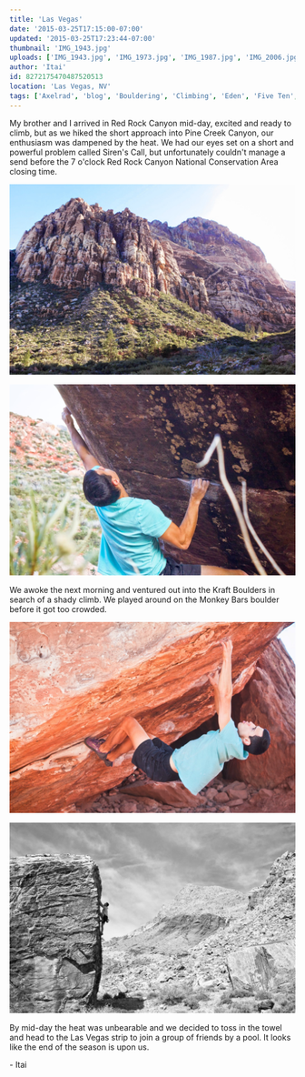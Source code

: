 ```yaml
---
title: 'Las Vegas'
date: '2015-03-25T17:15:00-07:00'
updated: '2015-03-25T17:23:44-07:00'
thumbnail: 'IMG_1943.jpg'
uploads: ['IMG_1943.jpg', 'IMG_1973.jpg', 'IMG_1987.jpg', 'IMG_2006.jpg']
author: 'Itai'
id: 8272175470487520513
location: 'Las Vegas, NV'
tags: ['Axelrad', 'blog', 'Bouldering', 'Climbing', 'Eden', 'Five Ten', 'highball', 'Itai', 'Kraft', 'Las Vegas', 'Nevada', 'Red', 'Red Rocks', 'Rock', 'sandstone']
---
```


My brother and I arrived in Red Rock Canyon mid-day, excited and ready to climb, but as we hiked the short approach into Pine Creek Canyon, our enthusiasm was dampened by the heat. We had our eyes set on a short and powerful problem called Siren's Call, but unfortunately couldn't manage a send before the 7 o'clock Red Rock Canyon National Conservation Area closing time.

![The beautiful Pine Creek Canyon](uploads/IMG_1943.jpg)

![Eden on Siren's Call, (V11/12)](uploads/IMG_1973.jpg)

We awoke the next morning and ventured out into the Kraft Boulders in search of a shady climb. We played around on the Monkey Bars boulder before it got too crowded.

![Eden on the dynamic climb The Redirect, (V12)](uploads/IMG_1987.jpg)

![Eden, warming down on the shady Perfect Poser, (V1)](uploads/IMG_2006.jpg)

By mid-day the heat was unbearable and we decided to toss in the towel and head to the Las Vegas strip to join a group of friends by a pool. It looks like the end of the season is upon us.

\- Itai

